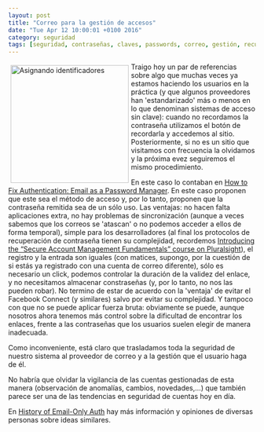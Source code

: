```yaml
---
layout: post
title: "Correo para la gestión de accesos"
date: "Tue Apr 12 10:00:01 +0100 2016"
category: seguridad
tags: [seguridad, contraseñas, claves, passwords, correo, gestión, recuperación]
---
```






<a href="https://www.flickr.com/photos/fernand0/5523743237" title="Asignando identificadores"><img src="https://c2.staticflickr.com/6/5060/5523743237_4282d2fcac_m.jpg" width="240"  alt="Asignando identificadores" style="float:left; margin:5px"></a>
Traigo hoy un par de referencias sobre algo que muchas veces ya estamos haciendo los usuarios en la práctica (y que algunos proveedores han 'estandarizado' más o menos en lo que denominan sistemas de acceso sin clave): cuando no recordamos la contraseña utilizamos el botón de recordarla y accedemos al sitio. Posteriormente, si no es un sitio que visitamos con frecuencia la olvidamos y la próxima evez seguiremos el mismo procedimiento.

En este caso lo contaban en [How to Fix Authentication: Email as a Password Manager](http://sakurity.com/blog/2015/04/10/email_password_manager.html). En este caso proponen que este sea el método de acceso y, por lo tanto, proponen que la contraseña remitida sea de un sólo uso. Las ventajas: no hacen falta aplicaciones extra, no hay problemas de sincronización (aunque a veces sabemos que los correos se 'atascan' o no podemos acceder a ellos de forma temporal), simple para los desarrolladores (al final los protocolos de recuperación de contraseña tienen su complejidad, recordemos [Introducing the “Secure Account Management Fundamentals” course on Pluralsight](http://fernand0.github.io/Fundamentos-De-Gestion-De-Cuentas/)), el registro y la entrada son iguales (con matices, supongo, por la cuestión de si estás ya registrado con una cuenta de correo diferente), sólo es necesario un click, podemos controlar la duración de la validez del enlace, y no necesitamos almacenar constraseñas (y, por lo tanto, no nos las pueden robar).
No termino de estar de acuerdo con la 'ventaja' de evitar el Facebook Connect (y similares) salvo por evitar su complejidad. Y tampoco con que no se puede aplicar fuerza bruta: obviamente se puede, aunque nosotros ahora tenemos más control sobre la dificultad de encontrar los enlaces, frente a las contraseñas que los usuarios suelen elegir de manera inadecuada. 

Como inconveniente, está claro que trasladamos toda la seguridad de nuestro sistema al proveedor de correo y a la gestión que el usuario haga de él.

No habría que olvidar la vigilancia de las cuentas gestionadas de esta manera (observación de anomalías, cambios, novedades,...) que también parece ser una de las tendencias en seguridad de cuentas hoy en día.

En [History of Email-Only Auth](https://medium.com/@lucas_gonze/history-of-email-only-auth-6b33b0065f74) hay más información y opiniones de diversas personas sobre ideas similares.
